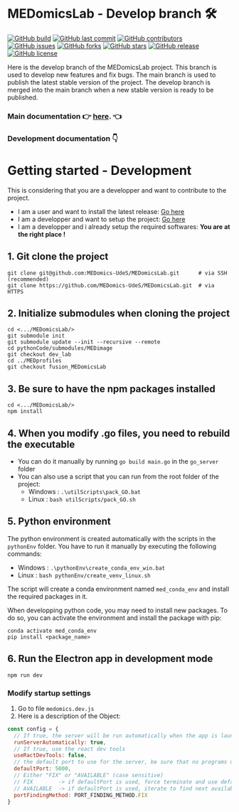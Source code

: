 # MEDomicsLab - Develop branch 🛠️

[![GitHub build](https://img.shields.io/github/workflow/status/MEDomics-UdeS/MEDomicsLab/Build%20and%20test%20electron%20app%20on%20push%20to%20develop%20branch)]()
[![GitHub last commit](https://img.shields.io/github/last-commit/MEDomics-UdeS/MEDomicsLab)]()
[![GitHub contributors](https://img.shields.io/github/contributors/MEDomics-UdeS/MEDomicsLab)]()
[![GitHub issues](https://img.shields.io/github/issues/MEDomics-UdeS/MEDomicsLab)]()
[![GitHub forks](https://img.shields.io/github/forks/MEDomics-UdeS/MEDomicsLab)]()
[![GitHub stars](https://img.shields.io/github/stars/MEDomics-UdeS/MEDomicsLab)]()
[![GitHub release](https://img.shields.io/github/release/MEDomics-UdeS/MEDomicsLab)]()
[![GitHub license](https://img.shields.io/github/license/MEDomics-UdeS/MEDomicsLab)]()

Here is the develop branch of the MEDomicsLab project. This branch is used to develop new features and fix bugs. The main branch is used to publish the latest stable version of the project. The develop branch is merged into the main branch when a new stable version is ready to be published.

### Main documentation 👉 [here](https://medomics-udes.gitbook.io/medomicslab-docs/). 👈

### Development documentation 👇

# Getting started - Development

This is considering that you are a developper and want to contribute to the project.

- I am a user and want to install the latest release: [Go here](https://medomics-udes.gitbook.io/medomicslab-docs/quick-start)
- I am a developper and want to setup the project: [Go here](https://medomics-udes.gitbook.io/medomicslab-docs/contributing)
- I am a developper and i already setup the required softwares: **You are at the right place !**

## 1. Git clone the project

```
git clone git@github.com:MEDomics-UdeS/MEDomicsLab.git      # via SSH (recommended)
git clone https://github.com/MEDomics-UdeS/MEDomicsLab.git  # via HTTPS
```

## 2. Initialize submodules when cloning the project

```
cd <.../MEDomicsLab/>
git submodule init
git submodule update --init --recursive --remote
cd pythonCode/submodules/MEDimage
git checkout dev_lab
cd ../MEDprofiles
git checkout fusion_MEDomicsLab
```

## 3. Be sure to have the npm packages installed

```
cd <.../MEDomicsLab/>
npm install
```

## 4. When you modify .go files, you need to rebuild the executable

- You can do it manually by running `go build main.go` in the `go_server` folder
- You can also use a script that you can run from the root folder of the project:
  - Windows : `.\utilScripts\pack_GO.bat`
  - Linux : `bash utilScripts/pack_GO.sh`

## 5. Python environment

The python environment is created automatically with the scripts in the `pythonEnv` folder.
You have to run it manually by executing the following commands:

- Windows : `.\pythonEnv\create_conda_env_win.bat`
- Linux : `bash pythonEnv/create_venv_linux.sh`

The script will create a conda environment named `med_conda_env` and install the required packages in it.

When developping python code, you may need to install new packages. To do so, you can activate the environment and install the package with pip:

```
conda activate med_conda_env
pip install <package_name>
```

## 6. Run the Electron app in development mode

`npm run dev`

### Modify startup settings

1. Go to file `medomics.dev.js`
2. Here is a description of the Object:

```javascript
const config = {
  // If true, the server will be run automatically when the app is launched
  runServerAutomatically: true,
  // If true, use the react dev tools
  useRactDevTools: false,
  // the default port to use for the server, be sure that no programs use it by default
  defaultPort: 5000,
  // Either "FIX" or "AVAILABLE" (case sensitive)
  // FIX 		-­> if defaultPort is used, force terminate and use defaultPort
  // AVAILABLE 	-> if defaultPort is used, iterate to find next available port
  portFindingMethod: PORT_FINDING_METHOD.FIX
}
```
